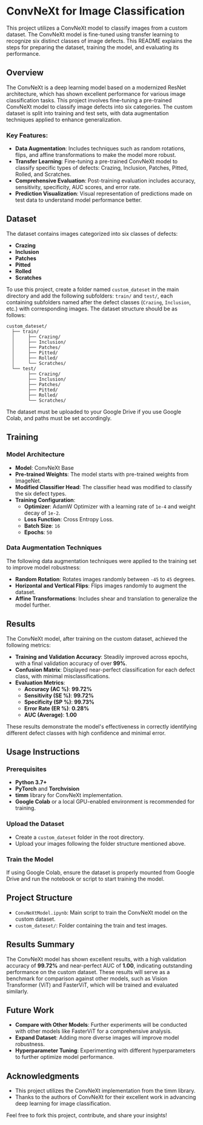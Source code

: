 # ConvNeXt for Image Classification

This project utilizes a ConvNeXt model to classify images from a custom dataset. The ConvNeXt model is fine-tuned using transfer learning to recognize six distinct classes of image defects. This README explains the steps for preparing the dataset, training the model, and evaluating its performance.

## Overview

The ConvNeXt is a deep learning model based on a modernized ResNet architecture, which has shown excellent performance for various image classification tasks. This project involves fine-tuning a pre-trained ConvNeXt model to classify image defects into six categories. The custom dataset is split into training and test sets, with data augmentation techniques applied to enhance generalization.

### Key Features:

- **Data Augmentation**: Includes techniques such as random rotations, flips, and affine transformations to make the model more robust.
- **Transfer Learning**: Fine-tuning a pre-trained ConvNeXt model to classify specific types of defects: Crazing, Inclusion, Patches, Pitted, Rolled, and Scratches.
- **Comprehensive Evaluation**: Post-training evaluation includes accuracy, sensitivity, specificity, AUC scores, and error rate.
- **Prediction Visualization**: Visual representation of predictions made on test data to understand model performance better.

## Dataset

The dataset contains images categorized into six classes of defects:

- **Crazing**
- **Inclusion**
- **Patches**
- **Pitted**
- **Rolled**
- **Scratches**

To use this project, create a folder named `custom_dateset` in the main directory and add the following subfolders: `train/` and `test/`, each containing subfolders named after the defect classes (`Crazing`, `Inclusion`, etc.) with corresponding images. The dataset structure should be as follows:

```
custom_dateset/
  ├── train/
  │     ├── Crazing/
  │     ├── Inclusion/
  │     ├── Patches/
  │     ├── Pitted/
  │     ├── Rolled/
  │     └── Scratches/
  └── test/
        ├── Crazing/
        ├── Inclusion/
        ├── Patches/
        ├── Pitted/
        ├── Rolled/
        └── Scratches/
```

The dataset must be uploaded to your Google Drive if you use Google Colab, and paths must be set accordingly.

## Training

### Model Architecture

- **Model**: ConvNeXt Base
- **Pre-trained Weights**: The model starts with pre-trained weights from ImageNet.
- **Modified Classifier Head**: The classifier head was modified to classify the six defect types.
- **Training Configuration**:
  - **Optimizer**: AdamW Optimizer with a learning rate of `1e-4` and weight decay of `1e-2`.
  - **Loss Function**: Cross Entropy Loss.
  - **Batch Size**: `16`
  - **Epochs**: `50`

### Data Augmentation Techniques

The following data augmentation techniques were applied to the training set to improve model robustness:

- **Random Rotation**: Rotates images randomly between `-45` to `45` degrees.
- **Horizontal and Vertical Flips**: Flips images randomly to augment the dataset.
- **Affine Transformations**: Includes shear and translation to generalize the model further.

## Results

The ConvNeXt model, after training on the custom dataset, achieved the following metrics:

- **Training and Validation Accuracy**: Steadily improved across epochs, with a final validation accuracy of over **99%**.
- **Confusion Matrix**: Displayed near-perfect classification for each defect class, with minimal misclassifications.
- **Evaluation Metrics**:
  - **Accuracy (AC %)**: **99.72%**
  - **Sensitivity (SE %)**: **99.72%**
  - **Specificity (SP %)**: **99.73%**
  - **Error Rate (ER %)**: **0.28%**
  - **AUC (Average)**: **1.00**

These results demonstrate the model's effectiveness in correctly identifying different defect classes with high confidence and minimal error.

## Usage Instructions

### Prerequisites

- **Python 3.7+**
- **PyTorch** and **Torchvision**
- **timm** library for ConvNeXt implementation.
- **Google Colab** or a local GPU-enabled environment is recommended for training.

### Upload the Dataset

- Create a `custom_dateset` folder in the root directory.
- Upload your images following the folder structure mentioned above.

### Train the Model

If using Google Colab, ensure the dataset is properly mounted from Google Drive and run the notebook or script to start training the model.

## Project Structure

- `ConvNeXtModel.ipynb`: Main script to train the ConvNeXt model on the custom dataset.
- `custom_dateset/`: Folder containing the train and test images.

## Results Summary

The ConvNeXt model has shown excellent results, with a high validation accuracy of **99.72%** and near-perfect AUC of **1.00**, indicating outstanding performance on the custom dataset. These results will serve as a benchmark for comparison against other models, such as Vision Transformer (ViT) and FasterViT, which will be trained and evaluated similarly.

## Future Work

- **Compare with Other Models**: Further experiments will be conducted with other models like FasterViT for a comprehensive analysis.
- **Expand Dataset**: Adding more diverse images will improve model robustness.
- **Hyperparameter Tuning**: Experimenting with different hyperparameters to further optimize model performance.

## Acknowledgments

- This project utilizes the ConvNeXt implementation from the timm library.
- Thanks to the authors of ConvNeXt for their excellent work in advancing deep learning for image classification.

Feel free to fork this project, contribute, and share your insights!

